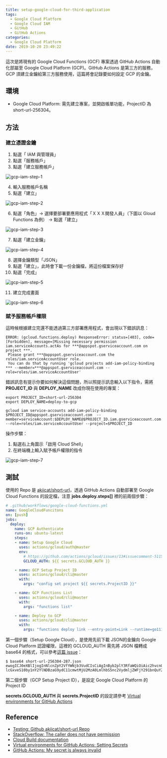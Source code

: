 ```yaml
---
title: setup-google-cloud-for-third-application
tags:
  - Google Cloud Platform
  - Google Cloud IAM
  - GitHub
  - GitHub Actions
categories:
  - Google Cloud Platform
date: 2019-10-20 23:49:22
---
```



這次是將現有的 Google Cloud Functions (GCF) 專案透過 GitHub Actions 自動化部屬至 Google Cloud Platform (GCP)。GitHub Actions 是第三方的服務，GCP 須建立金鑰給第三方服務使用，這篇將會記錄要如何設定 GCP 的金鑰。

## 環境

- Google Cloud Platform: 需先建立專案，並開啟帳單功能，ProjectID 為 short-url-256304。

## 方法

### 建立憑證金鑰

1. 點選「 IAM 與管理員」
2. 點選「服務帳戶」
3. 點選「建立服務帳戶」

![gcp-iam-step-1](/Users/akiicat/Google/GitHub/akiicat.github.io/source/images/gcp-iam-step-1.png)

4. 輸入服務帳戶名稱
5. 點選「建立」

![gcp-iam-step-2](/Users/akiicat/Google/GitHub/akiicat.github.io/source/images/gcp-iam-step-2.png)

6. 點選「角色」-> 選擇要部署要應用程式「ＸＸＸ開發人員」（下圖以 Gloud Functions 為例） -> 點選「建立」

![gcp-iam-step-3](/Users/akiicat/Google/GitHub/akiicat.github.io/source/images/gcp-iam-step-3.png)

7. 點選「建立金鑰」

![gcp-iam-step-4](/Users/akiicat/Google/GitHub/akiicat.github.io/source/images/gcp-iam-step-4.png)

8. 選擇金鑰類型「JSON」
9. 點選「建立」，此時會下載一份金鑰檔，將這份檔案保存好
10. 點選「完成」

![gcp-iam-step-5](/Users/akiicat/Google/GitHub/akiicat.github.io/source/images/gcp-iam-step-5.png)

11. 建立完成畫面

![gcp-iam-step-6](/Users/akiicat/Google/GitHub/akiicat.github.io/source/images/gcp-iam-step-6.png)

### 賦予服務帳戶權限

這時候根據建立完還不能透過第三方部署應用程式，會出現以下錯誤訊息：

```shell
ERROR: (gcloud.functions.deploy) ResponseError: status=[403], code=[Forbidden], message=[Missing necessary permission iam.serviceAccounts.actAs for ***@appspot.gserviceaccount.com on project ***. 
 Please grant ***@appspot.gserviceaccount.com the roles/iam.serviceAccountUser role. 
 You can do that by running 'gcloud projects add-iam-policy-binding *** --member=***@appspot.gserviceaccount.com --role=roles/iam.serviceAccountUser' 
```

錯誤訊息有提示你要如何解決這個問題，所以照提示訊息輸入以下指令，需將 **PROJECT_ID** 與 **DEPLOY_NAME** 改成你現在使用的專案：

```shell
export PROJECT_ID=short-url-256304
export DEPLOY_NAME=deploy-to-gcp

gcloud iam service-accounts add-iam-policy-binding $PROJECT_ID@appspot.gserviceaccount.com  --member=serviceAccount:$DEPLOY_NAME@$PROJECT_ID.iam.gserviceaccount.com --role=roles/iam.serviceAccountUser --project=$PROJECT_ID
```

操作步驟：

1. 點選右上角圖示「啟用 Cloud Shell」
2. 在終端機上輸入賦予帳戶權限的指令

![gcp-iam-step-7](/Users/akiicat/Google/GitHub/akiicat.github.io/source/images/gcp-iam-step-7.png)

## 測試

使用的 Repo 是 [akiicat/short-url][1]，透過 GitHub Actions 自動部署至 Google Cloud Functions 的設定檔，注意 **jobs.deploy.steps[]** 裡的前兩個步驟：

```yaml
# .github/workflows/google-cloud-functions.yml
name: GoogleCloudFuncitons
on: [push]
jobs:
  deploy:
    name: GCP Authenticate
    runs-on: ubuntu-latest
    steps:
    - name: Setup Google Cloud
      uses: actions/gcloud/auth@master
      env:
        # https://github.com/actions/gcloud/issues/13#issuecomment-511596628
        GCLOUD_AUTH: ${{ secrets.GCLOUD_AUTH }}

    - name: GCP Setup Project ID
      uses: actions/gcloud/cli@master
      with:
        args: "config set project ${{ secrets.ProjectID }}"

    - name: GCP Functions List
      uses: actions/gcloud/cli@master
      with:
        args: "functions list"

    - name: Deploy to GCP
      uses: actions/gcloud/cli@master
      with:
        args: "functions deploy link --entry-point=Link --runtime=go111 --trigger-http"
```

第一個步驟（Setup Google Cloud），是使用先前下載 JSON的金鑰向 Google Cloud Platform 認證權限，這裡的 GCLOUD_AUTH 需先將 JSON 檔轉成 base64 的格式，可以參考[這篇 issue][5]：

```shell
$ base64 short-url-256304-287.json
ewogICJ0eXBlIjogInNlcnZpY2VfYWNjb3VudCIsCiAgInByb2plY3RfaWQiOiAic2hvcnQtdXJsLTI1NjMwNCIsCiAgI...
lcGxveS10by1nY2YlNDBzaG9ydC11cmwtMjU2MzA0LmlhbS5nc2VydmljZWFjY291bnQuY29tIgp9Cg==
```

第二個步驟（GCP Setup Project ID），是設定 Google Cloud Platform 的 Project ID

**secrets.GCLOUD_AUTH** 與 **secrets.ProjectID** 的設定請參考 [Virtual environments for GitHub Actions][4]

## Reference

- [Testing: Github akiicat/short-url Repo][1]
- [StackOverflow: The caller does not have permission][2]
- [Cloud Build documentation][3]
- [Virtual environments for GitHub Actions: Setting Secrets][4]
- [GitHub Actions: My secret is always invalid][5]

[1]: https://github.com/akiicat/short-url
[2]: https://stackoverflow.com/questions/51902661/error-gcloud-beta-functions-deploy-message-the-caller-does-not-have-perm
[3]: https://cloud.google.com/cloud-build/docs/configuring-builds/build-test-deploy-artifacts
[4]: https://help.github.com/en/articles/virtual-environments-for-github-actions#creating-and-using-secrets-encrypted-variables
[5]: https://github.com/actions/gcloud/issues/13#issuecomment-511596628

